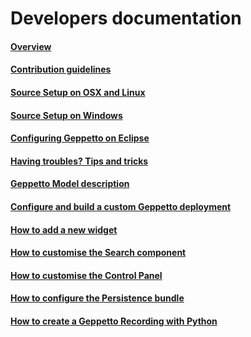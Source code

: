 Developers documentation
========================

#### [Overview](./overview.html)
#### [Contribution guidelines](./contribute.html)


#### [Source Setup on OSX and Linux](./osxlinuxsetup.html)
#### [Source Setup on Windows](./windowssetup.html)
#### [Configuring Geppetto on Eclipse](./eclipsesetup.html)
#### [Having troubles? Tips and tricks](./devtips.html)


#### [Geppetto Model description](./geppettomodel.html)
#### [Configure and build a custom Geppetto deployment](./build.html)
#### [How to add a new widget](./widgets.html)
#### [How to customise the Search component](./spotlightcustom.html)
#### [How to customise the Control Panel](./controlpanelcustom.html)
#### [How to configure the Persistence bundle](./persistence.html)


#### [How to create a Geppetto Recording with Python](./recordingandreplaying.html)

